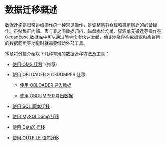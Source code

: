 数据迁移概述
===========================

数据迁移是日常运维操作的一种常见操作，是调整集群负载和机房搬迁的必备操作。虽然集群内部、表与表之间数据归档、磁盘水位均衡、资源单元搬迁等操作在 OceanBase 数据库中可以通过简单命令快速发起，但是涉及异构数据源和集群间的数据同步等功能时就需要借助外部工具。

本章将分篇介绍以下几种常用的数据迁移方法及工具：

* [使用 OMS 迁移](../4.data-migration/2.migrate-using-OMS.md)（推荐）

* 使用 OBLOADER \& OBDUMPER 迁移

  * [使用 OBLOADER 导入数据](../4.data-migration/1.migration-using-OBLOADER%20%26%20OBDUMPER/1.Import-data-using-OBLOADER.md)

  * [使用 OBDUMPER 导出数据](../4.data-migration/1.migration-using-OBLOADER%20%26%20OBDUMPER/2.export-data-using-OBDUMPER.md)

* [使用 SQL 脚本迁移](../4.data-migration/3.migrate-using-SQL-scripts.md)

* [使用 MySQLDump 迁移](../4.data-migration/4.migrate-using-MySQLDump.md)

* [使用 DataX 迁移](../4.data-migration/5.migrate-with-DataX.md)

* [使用 OUTFILE 语句迁移](../4.data-migration/6.migrate-using-the-OUTFILE-statement.md)
